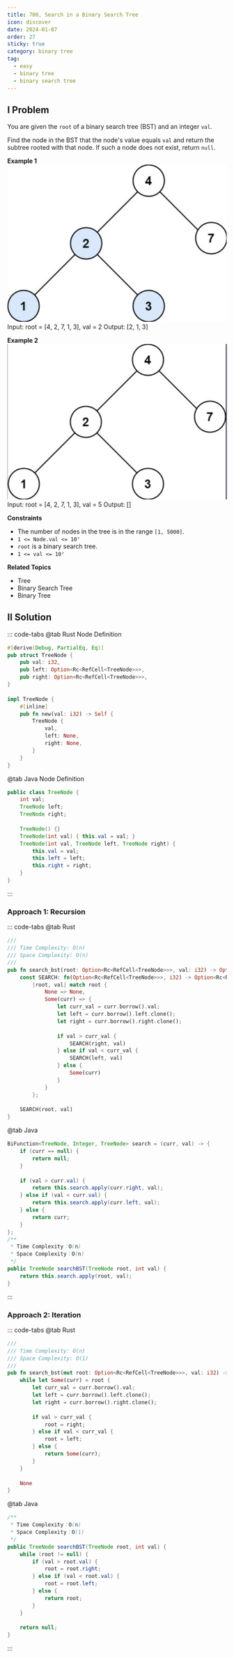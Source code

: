 ```yaml
---
title: 700, Search in a Binary Search Tree
icon: discover
date: 2024-01-07
order: 27
sticky: true
category: binary tree
tag: 
  - easy
  - binary tree
  - binary search tree
---
```


## I Problem
You are given the `root` of a binary search tree (BST) and an integer `val`.

Find the node in the BST that the node's value equals `val` and return the subtree rooted with that node. If such a node does not exist, return `null`.

**Example 1**
![](../../../../assets/leetcode/search_in_a_binary_search_tree_1_700.png)
Input: root = [4, 2, 7, 1, 3], val = 2
Output: [2, 1, 3]

**Example 2**
![](../../../../assets/leetcode/search_in_a_binary_search_tree_2_700.png)
Input: root = [4, 2, 7, 1, 3], val = 5
Output: []

**Constraints**
- The number of nodes in the tree is in the range `[1, 5000]`.
- `1 <= Node.val <= 10⁷`
- `root` is a binary search tree.
- `1 <= val <= 10⁷`

**Related Topics**
- Tree
- Binary Search Tree
- Binary Tree


## II Solution
::: code-tabs
@tab Rust Node Definition
```rust
#[derive(Debug, PartialEq, Eq)]
pub struct TreeNode {
    pub val: i32,
    pub left: Option<Rc<RefCell<TreeNode>>>,
    pub right: Option<Rc<RefCell<TreeNode>>>,
}

impl TreeNode {
    #[inline]
    pub fn new(val: i32) -> Self {
        TreeNode {
            val,
            left: None,
            right: None,
        }
    }
}
```

@tab Java Node Definition
```java
public class TreeNode {
    int val;
    TreeNode left;
    TreeNode right;

    TreeNode() {}
    TreeNode(int val) { this.val = val; }
    TreeNode(int val, TreeNode left, TreeNode right) {
        this.val = val;
        this.left = left;
        this.right = right;
    }
}
```
:::

### Approach 1: Recursion
::: code-tabs
@tab Rust
```rust
///
/// Time Complexity: O(n)
/// Space Complexity: O(n)
///
pub fn search_bst(root: Option<Rc<RefCell<TreeNode>>>, val: i32) -> Option<Rc<RefCell<TreeNode>>> {
    const SEARCH: fn(Option<Rc<RefCell<TreeNode>>>, i32) -> Option<Rc<RefCell<TreeNode>>> =
        |root, val| match root {
            None => None,
            Some(curr) => {
                let curr_val = curr.borrow().val;
                let left = curr.borrow().left.clone();
                let right = curr.borrow().right.clone();

                if val > curr_val {
                    SEARCH(right, val)
                } else if val < curr_val {
                    SEARCH(left, val)
                } else {
                    Some(curr)
                }
            }
        };

    SEARCH(root, val)
}
```

@tab Java
```java
BiFunction<TreeNode, Integer, TreeNode> search = (curr, val) -> {
    if (curr == null) {
        return null;
    }
    
    if (val > curr.val) {
        return this.search.apply(curr.right, val);
    } else if (val < curr.val) {
        return this.search.apply(curr.left, val);
    } else {
        return curr;
    }
};
/**
 * Time Complexity：O(n)
 * Space Complexity：O(n)
 */
public TreeNode searchBST(TreeNode root, int val) {
    return this.search.apply(root, val);
}
```
:::

### Approach 2: Iteration
::: code-tabs
@tab Rust
```rust
///
/// Time Complexity: O(n)
/// Space Complexity: O(1)
///
pub fn search_bst(mut root: Option<Rc<RefCell<TreeNode>>>, val: i32) -> Option<Rc<RefCell<TreeNode>>> {
    while let Some(curr) = root {
        let curr_val = curr.borrow().val;
        let left = curr.borrow().left.clone();
        let right = curr.borrow().right.clone();

        if val > curr_val {
            root = right;
        } else if val < curr_val {
            root = left;
        } else {
            return Some(curr);
        }
    }

    None
}
```

@tab Java
```java
/**
 * Time Complexity：O(n)
 * Space Complexity：O(1)
 */
public TreeNode searchBST(TreeNode root, int val) {
    while (root != null) {
        if (val > root.val) {
            root = root.right;
        } else if (val < root.val) {
            root = root.left;
        } else {
            return root;
        }
    }

    return null;
}
```
:::